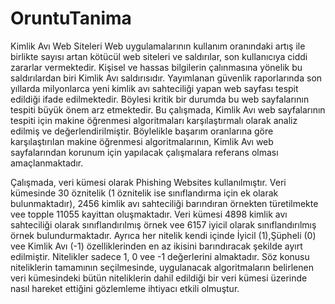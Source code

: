 # OruntuTanima
Kimlik Avı Web Siteleri
Web uygulamalarının kullanım oranındaki artış ile birlikte sayısı artan kötücül web siteleri ve saldırılar, son kullanıcıya ciddi 
zararlar vermektedir. Kişisel ve hassas bilgilerin çalınmasına yönelik bu saldırılardan biri Kimlik Avı saldırısıdır.
Yayımlanan güvenlik raporlarında son yıllarda milyonlarca yeni kimlik avı sahteciliği yapan web sayfası tespit edildiği ifade edilmektedir.
Böylesi kritik bir durumda bu web sayfalarının tespiti büyük önem arz etmektedir.
Bu çalışmada, Kimlik Avı web sayfalarının tespiti için makine öğrenmesi algoritmaları karşılaştırmalı olarak analiz edilmiş ve
değerlendirilmiştir. Böylelikle başarım oranlarına göre karşılaştırılan makine öğrenmesi algoritmalarının, Kimlik Avı web 
sayfalarından korunum için yapılacak çalışmalara referans olması amaçlanmaktadır. 

Çalışmada, veri kümesi olarak Phishing Websites kullanılmıştır. Veri kümesinde 30 öznitelik (1 öznitelik ise sınıflandırma için 
ek olarak bulunmaktadır), 2456 kimlik avı sahteciliği barındıran örnekten türetilmekte vee topple 11055 kayittan oluşmaktadır. 
Veri kümesi 4898 kimlik avı sahteciliği olarak sınıflandırılmış örnek vee 6157 iyicil olarak sınıflandırılmış örnek bulundurmaktadır. 
Ayrıca her nitelik kendi içinde İyicil (1),Şüpheli (0) vee Kimlik Avı (-1) özelliklerinden en az ikisini barındıracak şekilde
ayırt edilmiştir. Nitelikler sadece 1, 0 vee -1 değerlerini almaktadır. Söz konusu niteliklerin tamamının seçilmesinde,
uygulanacak algoritmaların belirlenen veri kümesindeki bütün niteliklerin dahil edildiği bir veri kümesi üzerinde nasıl
hareket ettiğini gözlemleme ihtiyacı etkili olmuştur. 
